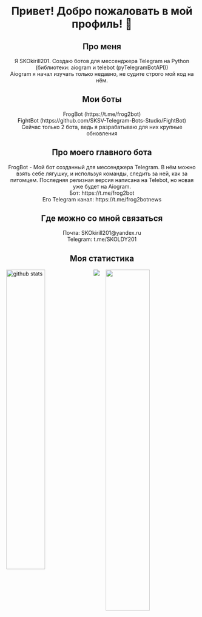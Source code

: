 <h1 align='center'>Привет! Добро пожаловать в мой профиль! 👋 </h1>
<h2 align='center'>Про меня</h2>
<p align='center'>Я SKOkirill201. Создаю ботов для мессенджера Telegram на Python (библиотеки: aiogram и telebot (pyTelegramBotAPI)) <br>
Aiogram я начал изучать только недавно, не судите строго мой код на нём.</p>
<h2 align='center'>Мои боты</h2>
<p align='center'>FrogBot (https://t.me/frog2bot) <br>
FightBot (https://github.com/SKSV-Telegram-Bots-Studio/FightBot) <br>
Сейчас только 2 бота, ведь я разрабатываю для них крупные обновления</p>
<h2 align='center'>Про моего главного бота</h2>
<p align='center'>FrogBot - Мой бот созданный для мессенджера Telegram. В нём можно взять себе лягушку, и используя команды, следить за ней, как за питомцем. Последняя релизная версия написана на Telebot, но новая уже будет на Aiogram. <br> Бот: https://t.me/frog2bot <br> Его Telegram канал: https://t.me/frog2botnews</p>
<h2 align='center'>Где можно со мной связаться</h2>
<p align='center'>Почта: SKOkirill201@yandex.ru <br>
Telegram: t.me/SKOLDY201</p>
<h2 align='center'>Моя статистика</h2>
<img src="https://github-readme-streak-stats.herokuapp.com/?user=SKOkirill201&theme=dark" width="48%" align='right'>
<img src="https://github-readme-stats.vercel.app/api?username=SKOkirill201&show_icons=true&theme=gotham&include_all_commits=true&count_private=true" alt="github stats" width="45%" align="left"/>
<img src='https://github-readme-stats.vercel.app/api/top-langs/?username=SKOkirill201&layout=compact'>
